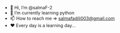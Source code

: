 - 👋 Hi, I’m @salmaF-2
- 🌱 I’m currently learning python
- 📫 How to reach me => salmafadili003@gmail.com
- ❤ Every day is a learning day...

<!---
salmaF-2/salmaF-2 is a ✨ special ✨ repository because its `README.md` (this file) appears on your GitHub profile.
You can click the Preview link to take a look at your changes.
--->
